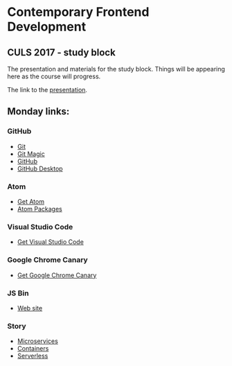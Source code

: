 # Contemporary Frontend Development
## CULS 2017 - study block

The presentation and materials for the study block. Things will be appearing here as
the course will progress. 

The link to the [presentation](https://laststar.github.io/showrum/#/presentation/aHR0cHM6Ly9yYXdnaXQuY29tL3BlcGUvY3Vscy1mcm9udGVuZC0yMDE3L21hc3Rlci9wcmVzZW50YXRpb24ubWQ%3D/1/1 "Presentation").

## Monday links:

### GitHub

- [Git](https://git-scm.com)
- [Git Magic](https://crypto.stanford.edu/~blynn/gitmagic/index.html)
- [GitHub](https://github.com)
- [GitHub Desktop](https://desktop.github.com/)

### Atom

- [Get Atom](https://atom.io/)
- [Atom Packages](https://atom.io/packages)

### Visual Studio Code

- [Get Visual Studio Code](https://code.visualstudio.com)

### Google Chrome Canary

- [Get Google Chrome Canary](https://www.google.com/chrome/browser/canary.html)

### JS Bin

- [Web site](http://jsbin.com)

### Story

- [Microservices](https://en.wikipedia.org/wiki/Microservices)
- [Containers](https://en.wikipedia.org/wiki/Operating-system-level_virtualization)
- [Serverless](https://en.wikipedia.org/wiki/Serverless_computing)
